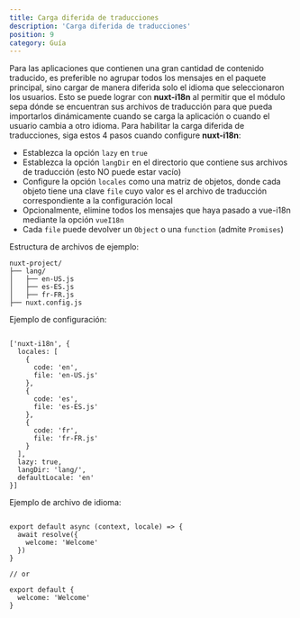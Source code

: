 ```yaml
---
title: Carga diferida de traducciones
description: 'Carga diferida de traducciones'
position: 9
category: Guía
---
```


Para las aplicaciones que contienen una gran cantidad de contenido traducido, es preferible no agrupar todos los mensajes en el paquete principal, sino cargar de manera diferida solo el idioma que seleccionaron los usuarios.
Esto se puede lograr con **nuxt-i18n** al permitir que el módulo sepa dónde se encuentran sus archivos de traducción para que pueda importarlos dinámicamente cuando se carga la aplicación o cuando el usuario cambia a otro idioma.
Para habilitar la carga diferida de traducciones, siga estos 4 pasos cuando configure **nuxt-i18n**:

* Establezca la opción `lazy` en `true`
* Establezca la opción `langDir` en el directorio que contiene sus archivos de traducción (esto NO puede estar vacío)
* Configure la opción `locales` como una matriz de objetos, donde cada objeto tiene una clave `file` cuyo valor es el archivo de traducción correspondiente a la configuración local
* Opcionalmente, elimine todos los mensajes que haya pasado a vue-i18n mediante la opción `vueI18n`
* Cada `file` puede devolver un `Object` o una `function` (admite `Promises`)

Estructura de archivos de ejemplo:

```
nuxt-project/
├── lang/
│   ├── en-US.js
│   ├── es-ES.js
│   ├── fr-FR.js
├── nuxt.config.js
```

Ejemplo de configuración:

```js{}[nuxt.config.js]

['nuxt-i18n', {
  locales: [
    {
      code: 'en',
      file: 'en-US.js'
    },
    {
      code: 'es',
      file: 'es-ES.js'
    },
    {
      code: 'fr',
      file: 'fr-FR.js'
    }
  ],
  lazy: true,
  langDir: 'lang/',
  defaultLocale: 'en'
}]
```

Ejemplo de archivo de idioma:

```js{}[lang/en-US.js]

export default async (context, locale) => {
  await resolve({
    welcome: 'Welcome'
  })
}

// or

export default {
  welcome: 'Welcome'
}
```
